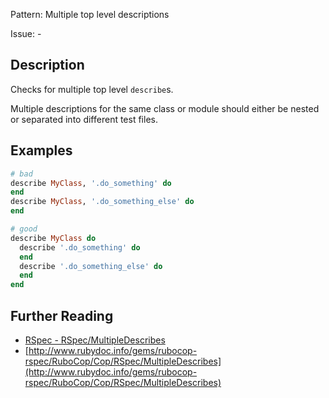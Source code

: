 Pattern: Multiple top level descriptions

Issue: -

## Description

Checks for multiple top level `describe`s.

Multiple descriptions for the same class or module should either be nested or separated into different test files.

## Examples

```ruby
# bad
describe MyClass, '.do_something' do
end
describe MyClass, '.do_something_else' do
end

# good
describe MyClass do
  describe '.do_something' do
  end
  describe '.do_something_else' do
  end
end
```

## Further Reading

* [RSpec - RSpec/MultipleDescribes](https://docs.rubocop.org/rubocop-rspec/cops_rspec.html#rspecmultipledescribes)
* [http://www.rubydoc.info/gems/rubocop-rspec/RuboCop/Cop/RSpec/MultipleDescribes](http://www.rubydoc.info/gems/rubocop-rspec/RuboCop/Cop/RSpec/MultipleDescribes)
